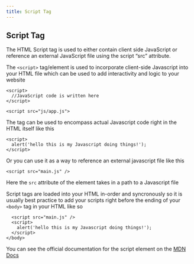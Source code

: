 ```yaml
---
title: Script Tag
---
```

## Script Tag

The HTML Script tag is used to either contain client side JavaScript or reference an external JavaScript file using the script “src” attribute.

The `<script>` tag/element is used to incorporate client-side Javascript into your HTML file which can be used to add interactivity and logic to your website 

```
<script>
  //JavaScript code is written here
</script>

<script src="js/app.js">
```

The tag can be used to encompass actual Javascript code right in the HTML itself like this
```
<script>
  alert('hello this is my Javascript doing things!');
</script>
```

Or you can use it as a way to reference an external javascript file like this
```
<script src="main.js" />
```
Here the `src` attribute of the element takes in a path to a Javascript file

Script tags are loaded into your HTML in-order and syncronously so it is usually best practice to add your scripts right before the ending of your `<body>` tag in your HTML like so
```
  <script src="main.js" />
  <script>
    alert('hello this is my Javascript doing things!');
  </script>
</body>
```

You can see the official documentation for the script element on the [MDN Docs](https://developer.mozilla.org/en-US/docs/Web/HTML/Element/script)